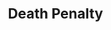 ---
title: Death Penalty
layout: revealjs-topicsentences
script:
  - number: 1
    english: Genetic engineering is especially helpful in the field of medicine as it has made cheaper drug production possible. 
    portuguese: A engenharia genética é especialmente útil no campo da medicina e ela tem tornado possivel uma produção de remédios mais baratos. 
  - number: 2
    english: Those opposing the production of genetically modified organisms (GMOs) fear that biological diversity is at risk when these organisms start spreading through nature.
    portuguese: Aqueles que opõem-se a produção de organismos geneticamente modificados teme que a diversidade biológica está em risco quando estes organismos começam a espalhar-se através da natureza.
  - number: 3
    english: Genetic engineering is called on to ensure and sustain food security as the worldwide population increases.
    portuguese: Engenharia genética é colocada em ação para assegurar e suster a segurança alimentar a medida que a população mundial aumenta.
  - number: 4
    english: Unexpected mutations can occur in the process of genetic engineering, which may possibly lead to higher levels of toxins in foods.
    portuguese: Mutações inesperadas pode ocorrer no processo da engenharia genética, o qual pode possivelmente levar a maiores níveis de toxinas em alimentos.
  - number: 5
    english: New organisms that are genetically engineered may compete with its wild counterparts, causing changes in the ecological environment.
    portuguese: Novos organismos que sejam geneticamente modificados podem competir com seus pares selvagens, causando mudanças no meio ambiente.
  - number: 6
    english: Large corporations exploit genetic engineering in order to create staggeringly high profits and an indefinite monopoly over the market
    portuguese: Grandes corporações exploram a engenharia genética com a finalidade de criar lucros impressionates e um monopólio indefinido sobre o mercado.
---